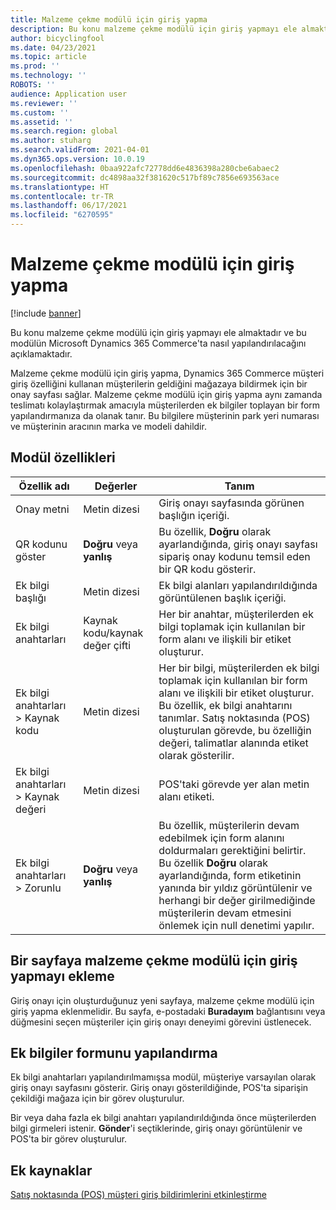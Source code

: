 ```yaml
---
title: Malzeme çekme modülü için giriş yapma
description: Bu konu malzeme çekme modülü için giriş yapmayı ele almaktadır ve bu modülün Microsoft Dynamics 365 Commerce'ta nasıl yapılandırılacağını açıklamaktadır.
author: bicyclingfool
ms.date: 04/23/2021
ms.topic: article
ms.prod: ''
ms.technology: ''
ROBOTS: ''
audience: Application user
ms.reviewer: ''
ms.custom: ''
ms.assetid: ''
ms.search.region: global
ms.author: stuharg
ms.search.validFrom: 2021-04-01
ms.dyn365.ops.version: 10.0.19
ms.openlocfilehash: 0baa922afc72778dd6e4836398a280cbe6abaec2
ms.sourcegitcommit: dc4898aa32f381620c517bf89c7856e693563ace
ms.translationtype: HT
ms.contentlocale: tr-TR
ms.lasthandoff: 06/17/2021
ms.locfileid: "6270595"
---
```

# <a name="check-in-for-pickup-module"></a>Malzeme çekme modülü için giriş yapma

[!include [banner](includes/banner.md)]

Bu konu malzeme çekme modülü için giriş yapmayı ele almaktadır ve bu modülün Microsoft Dynamics 365 Commerce'ta nasıl yapılandırılacağını açıklamaktadır.

Malzeme çekme modülü için giriş yapma, Dynamics 365 Commerce müşteri giriş özelliğini kullanan müşterilerin geldiğini mağazaya bildirmek için bir onay sayfası sağlar. Malzeme çekme modülü için giriş yapma aynı zamanda teslimatı kolaylaştırmak amacıyla müşterilerden ek bilgiler toplayan bir form yapılandırmanıza da olanak tanır. Bu bilgilere müşterinin park yeri numarası ve müşterinin aracının marka ve modeli dahildir. 

## <a name="module-properties"></a>Modül özellikleri

| Özellik adı | Değerler | Tanım |
|---------------|--------|-------------|
| Onay metni | Metin dizesi | Giriş onayı sayfasında görünen başlığın içeriği. |
| QR kodunu göster | **Doğru** veya **yanlış** | Bu özellik, **Doğru** olarak ayarlandığında, giriş onayı sayfası sipariş onay kodunu temsil eden bir QR kodu gösterir. |
| Ek bilgi başlığı | Metin dizesi | Ek bilgi alanları yapılandırıldığında görüntülenen başlık içeriği. |
| Ek bilgi anahtarları | Kaynak kodu/kaynak değer çifti | Her bir anahtar, müşterilerden ek bilgi toplamak için kullanılan bir form alanı ve ilişkili bir etiket oluşturur. |
| Ek bilgi anahtarları \> Kaynak kodu | Metin dizesi | Her bir bilgi, müşterilerden ek bilgi toplamak için kullanılan bir form alanı ve ilişkili bir etiket oluşturur. Bu özellik, ek bilgi anahtarını tanımlar. Satış noktasında (POS) oluşturulan görevde, bu özelliğin değeri, talimatlar alanında etiket olarak gösterilir. |
| Ek bilgi anahtarları \> Kaynak değeri | Metin dizesi | POS'taki görevde yer alan metin alanı etiketi. |
| Ek bilgi anahtarları \> Zorunlu | **Doğru** veya **yanlış** | Bu özellik, müşterilerin devam edebilmek için form alanını doldurmaları gerektiğini belirtir. Bu özellik **Doğru** olarak ayarlandığında, form etiketinin yanında bir yıldız görüntülenir ve herhangi bir değer girilmediğinde müşterilerin devam etmesini önlemek için null denetimi yapılır. |

## <a name="add-the-check-in-for-pickup-module-to-a-page"></a>Bir sayfaya malzeme çekme modülü için giriş yapmayı ekleme

Giriş onayı için oluşturduğunuz yeni sayfaya, malzeme çekme modülü için giriş yapma eklenmelidir. Bu sayfa, e-postadaki **Buradayım** bağlantısını veya düğmesini seçen müşteriler için giriş onayı deneyimi görevini üstlenecek. 

## <a name="configure-the-additional-information-form"></a>Ek bilgiler formunu yapılandırma

Ek bilgi anahtarları yapılandırılmamışsa modül, müşteriye varsayılan olarak giriş onayı sayfasını gösterir. Giriş onayı gösterildiğinde, POS'ta siparişin çekildiği mağaza için bir görev oluşturulur.

Bir veya daha fazla ek bilgi anahtarı yapılandırıldığında önce müşterilerden bilgi girmeleri istenir. **Gönder**'i seçtiklerinde, giriş onayı görüntülenir ve POS'ta bir görev oluşturulur. 

## <a name="additional-resources"></a>Ek kaynaklar

[Satış noktasında (POS) müşteri giriş bildirimlerini etkinleştirme](enable-customer-check-in.md)
